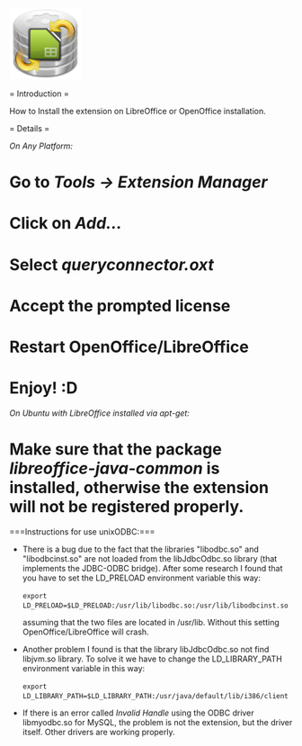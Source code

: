 ![Query Connector](https://raw.githubusercontent.com/balthier82/queryconnector/master/wiki/images/QueryConnector.png)

= Introduction =

How to Install the extension on LibreOffice or OpenOffice installation.

= Details =

*On Any Platform:*

 # Go to _Tools -> Extension Manager_ <br>
 # Click on *Add...* <br>
 # Select *queryconnector.oxt* <br>
 # Accept the prompted license <br>
 # Restart OpenOffice/LibreOffice
 # Enjoy! :D

*On Ubuntu with LibreOffice installed via apt-get:*

 # Make sure that the package *libreoffice-java-common* is installed, otherwise the extension will not be registered properly.

===Instructions for use unixODBC:===

 * There is a bug due to the fact that the libraries "libodbc.so" and "libodbcinst.so" are not loaded from the libJdbcOdbc.so library (that implements the JDBC-ODBC bridge). After some research I found that you have to set the LD_PRELOAD environment variable this way:

   <code language="bash">export LD_PRELOAD=$LD_PRELOAD:/usr/lib/libodbc.so:/usr/lib/libodbcinst.so</code>

   assuming that the two files are located in /usr/lib. Without this setting OpenOffice/LibreOffice will crash.

 * Another problem I found is that the library libJdbcOdbc.so not find libjvm.so library. To solve it we have to change the LD_LIBRARY_PATH environment variable in this way:

   <code language="bash">export LD_LIBRARY_PATH=$LD_LIBRARY_PATH:/usr/java/default/lib/i386/client</code>

 * If there is an error called *Invalid Handle* using the ODBC driver libmyodbc.so for MySQL, the problem is not the extension, but the driver itself. Other drivers are working properly.
